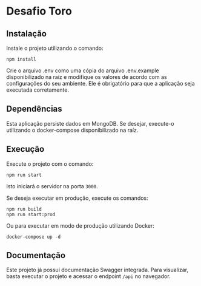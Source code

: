# Desafio Toro

## Instalação 

Instale o projeto utilizando o comando:

````
npm install
````

Crie o arquivo .env como uma cópia do arquivo .env.example disponibilizado na raíz e modifique os valores de acordo com as configurações do seu ambiente. Ele é obrigatório para que a aplicação seja executada corretamente.

## Dependências

Esta aplicação persiste dados em MongoDB. Se desejar, execute-o utilizando o docker-compose disponibilizado na raíz.

## Execução

Execute o projeto com o comando:

````
npm run start
````

Isto iniciará o servidor na porta `3000`.

Se deseja executar em produção, execute os comandos:

````
npm run build
npm run start:prod
````

Ou para executar em modo de produção utilizando Docker:

````
docker-compose up -d
````

## Documentação

Este projeto já possui documentação Swagger integrada. Para visualizar, basta executar o projeto e acessar o endpoint `/api` no navegador.